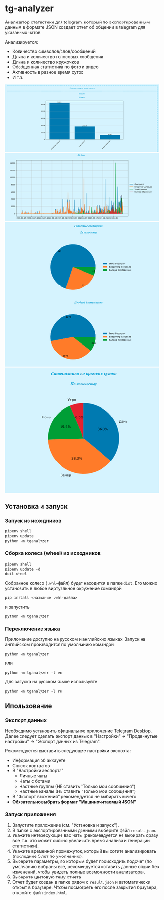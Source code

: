 # tg-analyzer
Анализатор статистики для telegram, который по экспортированным данным в
формате JSON создает отчет об общении в telegram для указанных чатов.

Анализируется:
- Количество символов/слов/сообщений
- Длина и количество голосовых сообщений
- Длина и количество кружочков
- Обобщенная статистика по фото и видео
- Активность в разное время суток
- И т.п.

![example01](images/example01.png)
![example02](images/example02.png)
![example03](images/example03.png)
![example04](images/example04.png)

## Установка и запуск

### Запуск из исходников
```
pipenv shell
pipenv update
python -m tganalyzer
```

### Сборка колеса (wheel) из исходников
```
pipenv shell
pipenv update -d
doit wheel
```
Собранное колесо (`.whl`-файл) будет находится в папке `dist`.
Его можно установить в любое виртуальное окружение командой
```
pip install <название .whl-файла>
```
и запустить
```
python -m tganalyzer
```

### Переключение языка
Приложение доступно на русском и английских языках. Запуск на английском
производится по умолчанию командой
```
python -m tganalyzer
```
или
```
python -m tganalyzer -l en
```
Для запуска на русском языке используйте
```
python -m tganalyzer -l ru
```

## Ипользование

### Экспорт данных
Необходимо установить официальное приложение Telegram Desktop. Далее следует
сделать экспорт данных в "Настройки" -> "Продвинутые настройки" ->
"Экспорт данных из Telegram".

Рекомендуется выставить следующие настройки экспорта:
- Информация об аккаунте
- Список контактов
- В "Настройки эеспорта"
    - Личные чаты
    - Чаты с ботами
    - Частные группы (НЕ ставить "Только мои сообщения")
    - Частные каналы (НЕ ставить "Только мои сообщения")
- В "Экспорт вложений" рекомендуется не выбирать ничего
- **Обязательно выбрать формат "Машиночитаемый JSON"**

### Запуск приложения
1. Запустите приложение (см. "Установка и запуск").
1. В папке с экспортированными данными выберите файл `result.json`.
1. Укажите интересующие вас чаты (рекомендуется не выбирать сразу все, т.к. это
может сильно увеличить время анализа и генерации статистики).
1. Укажите временной промежуток, который вы хотите анализировать (последние
5 лет по умолчанию).
1. Выберите параметры, по которым будет происходить подсчет (по умолчанию
выбраны все, рекомендуется оставить данные опции без изменений, чтобы увидеть
полные возможности анализатора).
1. Выберите цветовую тему отчета
1. Отчет будет создан в папке рядом с `result.json` и автоматически открыт в
браузере. Чтобы посмотреть его после закрытия браузера, откройте файл
`index.html`.
